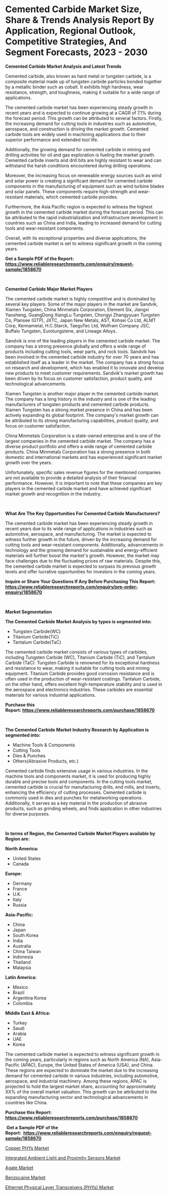 <p><h1>Cemented Carbide Market Size, Share & Trends Analysis Report By Application, Regional Outlook, Competitive Strategies, And Segment Forecasts, 2023 - 2030</h1></p><p><strong>Cemented Carbide Market Analysis and Latest Trends</strong></p>
<p><p>Cemented carbide, also known as hard metal or tungsten carbide, is a composite material made up of tungsten carbide particles bonded together by a metallic binder such as cobalt. It exhibits high hardness, wear resistance, strength, and toughness, making it suitable for a wide range of applications.</p><p>The cemented carbide market has been experiencing steady growth in recent years and is expected to continue growing at a CAGR of 7.1% during the forecast period. This growth can be attributed to several factors. Firstly, the increasing demand for cutting tools in industries such as automotive, aerospace, and construction is driving the market growth. Cemented carbide tools are widely used in machining applications due to their superior performance and extended tool life.</p><p>Additionally, the growing demand for cemented carbide in mining and drilling activities for oil and gas exploration is fueling the market growth. Cemented carbide inserts and drill bits are highly resistant to wear and can withstand the harsh conditions encountered during drilling operations.</p><p>Moreover, the increasing focus on renewable energy sources such as wind and solar power is creating a significant demand for cemented carbide components in the manufacturing of equipment such as wind turbine blades and solar panels. These components require high-strength and wear-resistant materials, which cemented carbide provides.</p><p>Furthermore, the Asia Pacific region is expected to witness the highest growth in the cemented carbide market during the forecast period. This can be attributed to the rapid industrialization and infrastructure development in countries such as China and India, leading to increased demand for cutting tools and wear-resistant components.</p><p>Overall, with its exceptional properties and diverse applications, the cemented carbide market is set to witness significant growth in the coming years.</p></p>
<p><strong>Get a Sample PDF of the Report:&nbsp; <a href="https://www.reliableresearchreports.com/enquiry/request-sample/1858670">https://www.reliableresearchreports.com/enquiry/request-sample/1858670</a></strong></p>
<p>&nbsp;</p>
<p><strong>Cemented Carbide Major Market Players</strong></p>
<p><p>The cemented carbide market is highly competitive and is dominated by several key players. Some of the major players in the market are Sandvik, Xiamen Tungsten, China Minmetals Corporation, Element Six, Jiangxi Yaosheng, GuangDong XiangLu Tungsten, Chongyi Zhangyyuan Tungsten Co, Plansee (GTP), JXTC, Japan New Metals, AST, Kohsei Co Ltd, ALMT Corp, Kennametal, H.C.Starck, TaeguTec Ltd, Wolfram Company JSC, Buffalo Tungsten, Eurotungstene, and Lineage Alloys.</p><p>Sandvik is one of the leading players in the cemented carbide market. The company has a strong presence globally and offers a wide range of products including cutting tools, wear parts, and rock tools. Sandvik has been involved in the cemented carbide industry for over 70 years and has established itself as a leader in the market. The company has a strong focus on research and development, which has enabled it to innovate and develop new products to meet customer requirements. Sandvik's market growth has been driven by its focus on customer satisfaction, product quality, and technological advancements.</p><p>Xiamen Tungsten is another major player in the cemented carbide market. The company has a long history in the industry and is one of the leading manufacturers of tungsten products and cemented carbide products. Xiamen Tungsten has a strong market presence in China and has been actively expanding its global footprint. The company's market growth can be attributed to its strong manufacturing capabilities, product quality, and focus on customer satisfaction.</p><p>China Minmetals Corporation is a state-owned enterprise and is one of the largest companies in the cemented carbide market. The company has a diverse product portfolio and offers a wide range of cemented carbide products. China Minmetals Corporation has a strong presence in both domestic and international markets and has experienced significant market growth over the years.</p><p>Unfortunately, specific sales revenue figures for the mentioned companies are not available to provide a detailed analysis of their financial performance. However, it is important to note that these companies are key players in the cemented carbide market and have achieved significant market growth and recognition in the industry.</p></p>
<p>&nbsp;</p>
<p><strong>What Are The Key Opportunities For Cemented Carbide Manufacturers?</strong></p>
<p><p>The cemented carbide market has been experiencing steady growth in recent years due to its wide range of applications in industries such as automotive, aerospace, and manufacturing. The market is expected to witness further growth in the future, driven by the increasing demand for cutting tools and wear-resistant components. Additionally, advancements in technology and the growing demand for sustainable and energy-efficient materials will further boost the market's growth. However, the market may face challenges due to the fluctuating prices of raw materials. Despite this, the cemented carbide market is expected to surpass its previous growth levels and offer lucrative opportunities for investors in the coming years.</p></p>
<p><strong>Inquire or Share Your Questions If Any Before Purchasing This Report: <a href="https://www.reliableresearchreports.com/enquiry/pre-order-enquiry/1858670">https://www.reliableresearchreports.com/enquiry/pre-order-enquiry/1858670</a></strong></p>
<p>&nbsp;</p>
<p><strong>Market Segmentation</strong></p>
<p><strong>The Cemented Carbide Market Analysis by types is segmented into:</strong></p>
<p><ul><li>Tungsten Carbide(WC)</li><li>Titanium Carbide(TiC)</li><li>Tantalum Carbide(TaC)</li></ul></p>
<p><p>The cemented carbide market consists of various types of carbides, including Tungsten Carbide (WC), Titanium Carbide (TiC), and Tantalum Carbide (TaC). Tungsten Carbide is renowned for its exceptional hardness and resistance to wear, making it suitable for cutting tools and mining equipment. Titanium Carbide provides good corrosion resistance and is often used in the production of wear-resistant coatings. Tantalum Carbide, on the other hand, offers excellent high-temperature stability and is used in the aerospace and electronics industries. These carbides are essential materials for various industrial applications.</p></p>
<p><strong>Purchase this Report:&nbsp;<a href="https://www.reliableresearchreports.com/purchase/1858670">https://www.reliableresearchreports.com/purchase/1858670</a></strong></p>
<p>&nbsp;</p>
<p><strong>The Cemented Carbide Market Industry Research by Application is segmented into:</strong></p>
<p><ul><li>Machine Tools & Components</li><li>Cutting Tools</li><li>Dies & Punches</li><li>Others(Abrasive Products, etc.)</li></ul></p>
<p><p>Cemented carbide finds extensive usage in various industries. In the machine tools and components market, it is used for producing highly durable and precise tools and components. In the cutting tools market, cemented carbide is crucial for manufacturing drills, end mills, and inserts, enhancing the efficiency of cutting processes. Cemented carbide is commonly used in dies and punches for metalworking operations. Additionally, it serves as a key material in the production of abrasive products, such as grinding wheels, and finds application in other industries for diverse purposes.</p></p>
<p>&nbsp;</p>
<p><strong>In terms of Region, the Cemented Carbide Market Players available by Region are:</strong></p>
<p>
    <p> <strong> North America: </strong>
        <ul>
            <li>United States</li>
            <li>Canada</li>
        </ul>
        </p> 
    <p> <strong> Europe: </strong>
        <ul>
            <li>Germany</li>
            <li>France</li>
            <li>U.K.</li>
            <li>Italy</li>
            <li>Russia</li>
        </ul>
        </p> 
    <p> <strong> Asia-Pacific: </strong>
        <ul>
            <li>China</li>
            <li>Japan</li>
            <li>South Korea</li>
            <li>India</li>
            <li>Australia</li>
            <li>China Taiwan</li>
            <li>Indonesia</li>
            <li>Thailand</li>
            <li>Malaysia</li>
        </ul>
        </p> 
    <p> <strong> Latin America: </strong>
        <ul>
            <li>Mexico</li>
            <li>Brazil</li>
            <li>Argentina Korea</li>
            <li>Colombia</li>
        </ul>
        </p> 
    <p> <strong> Middle East & Africa: </strong>
        <ul>
            <li>Turkey</li>
            <li>Saudi</li>
            <li>Arabia</li>
            <li>UAE</li>
            <li>Korea</li>
        </ul>
    </p>
    </p>
<p><p>The cemented carbide market is expected to witness significant growth in the coming years, particularly in regions such as North America (NA), Asia-Pacific (APAC), Europe, the United States of America (USA), and China. These regions are expected to dominate the market due to the increasing demand for cemented carbide in various industries, including automotive, aerospace, and industrial machinery. Among these regions, APAC is projected to hold the largest market share, accounting for approximately XX% of the overall market valuation. This growth can be attributed to the expanding manufacturing sector and technological advancements in countries like China.</p></p>
<p><strong>Purchase this Report: <a href="https://www.reliableresearchreports.com/purchase/1858670">https://www.reliableresearchreports.com/purchase/1858670</a></strong></p>
<p>&nbsp;<strong>Get a Sample PDF of the Report:&nbsp;&nbsp;<a href="https://www.reliableresearchreports.com/enquiry/request-sample/1858670">https://www.reliableresearchreports.com/enquiry/request-sample/1858670</a></strong></p>
<p><strong></strong></p>
<p><p><a href="https://medium.com/@jacks0866979/copper-phys-market-share-evolution-and-market-growth-trends-2023-2030-b68690f7f0f7">Copper PHYs Market</a></p><p><a href="https://medium.com/@fitanstorm7845/integrated-ambient-light-and-proximity-sensors-market-the-key-to-successful-business-strategy-61dc8b16382f">Integrated Ambient Light and Proximity Sensors Market</a></p><p><a href="https://github.com/ChiragRp1/Market-Research-Report-List-1/blob/main/agate-market.md">Agate Market</a></p><p><a href="https://github.com/ChiragRP21/Market-Research-Report-List-1/blob/main/benzocaine-market.md">Benzocaine Market</a></p><p><a href="https://medium.com/@nilltanay7548659/ethernet-physical-layer-transceivers-phys-market-exploring-market-share-market-trends-and-35b4a3149c13">Ethernet Physical Layer Transceivers (PHYs) Market</a></p></p>